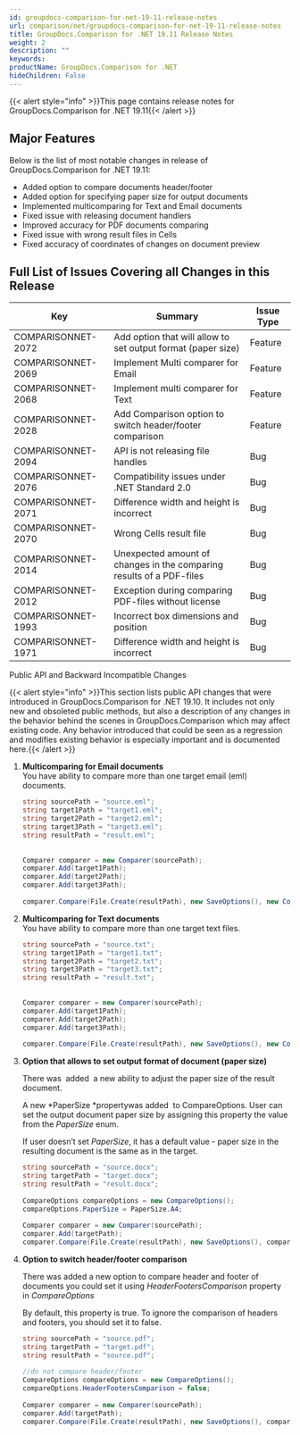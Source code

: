 ```yaml
---
id: groupdocs-comparison-for-net-19-11-release-notes
url: comparison/net/groupdocs-comparison-for-net-19-11-release-notes
title: GroupDocs.Comparison for .NET 19.11 Release Notes
weight: 2
description: ""
keywords: 
productName: GroupDocs.Comparison for .NET
hideChildren: False
---
```

{{< alert style="info" >}}This page contains release notes for GroupDocs.Comparison for .NET 19.11{{< /alert >}}

## Major Features

Below is the list of most notable changes in release of GroupDocs.Comparison for .NET 19.11:

*   Added option to compare documents header/footer
*   Added option for specifying paper size for output documents
*   Implemented multicomparing for Text and Email documents
*   Fixed issue with releasing document handlers
*   Improved accuracy for PDF documents comparing
*   Fixed issue with wrong result files in Cells
*   Fixed accuracy of coordinates of changes on document preview

## Full List of Issues Covering all Changes in this Release

| Key | Summary | Issue Type |
| --- | --- | --- |
| COMPARISONNET-2072 | Add option that will allow to set output format (paper size) | Feature |
| COMPARISONNET-2069 | Implement Multi comparer for Email | Feature |
| COMPARISONNET-2068  | Implement multi comparer for Text | Feature |
| COMPARISONNET-2028  | Add Comparison option to switch header/footer comparison | Feature |
| COMPARISONNET-2094   | API is not releasing file handles | Bug |
| COMPARISONNET-2076  | Compatibility issues under .NET Standard 2.0 | Bug |
| COMPARISONNET-2071  | Difference width and height is incorrect | Bug |
| COMPARISONNET-2070   | Wrong Cells result file | Bug |
| COMPARISONNET-2014  | Unexpected amount of changes in the comparing results of a PDF-files | Bug |
| COMPARISONNET-2012   | Exception during comparing PDF-files without license | Bug |
| COMPARISONNET-1993 | Incorrect box dimensions and position | Bug |
| COMPARISONNET-1971 | Difference width and height is incorrect | Bug |

Public API and Backward Incompatible Changes

{{< alert style="info" >}}This section lists public API changes that were introduced in GroupDocs.Comparison for .NET 19.10. It includes not only new and obsoleted public methods, but also a description of any changes in the behavior behind the scenes in GroupDocs.Comparison which may affect existing code. Any behavior introduced that could be seen as a regression and modifies existing behavior is especially important and is documented here.{{< /alert >}}

1.  **Multicomparing for Email documents**  
    You have ability to compare more than one target email (eml) documents.
    
    ```csharp
    string sourcePath = "source.eml";
    string target1Path = "target1.eml";
    string target2Path = "target2.eml";
    string target3Path = "target3.eml";
    string resultPath = "result.eml";
     
     
    Comparer comparer = new Comparer(sourcePath);
    comparer.Add(target1Path);
    comparer.Add(target2Path);
    comparer.Add(target3Path);
     
    comparer.Compare(File.Create(resultPath), new SaveOptions(), new CompareOptions());
    ```
    
2.  **Multicomparing for Text documents**  
    You have ability to compare more than one target text files.
    
    ```csharp
    string sourcePath = "source.txt";
    string target1Path = "target1.txt";
    string target2Path = "target2.txt";
    string target3Path = "target3.txt";
    string resultPath = "result.txt";
     
     
    Comparer comparer = new Comparer(sourcePath);
    comparer.Add(target1Path);
    comparer.Add(target2Path);
    comparer.Add(target3Path);
     
    comparer.Compare(File.Create(resultPath), new SaveOptions(), new CompareOptions());
    ```
    
3.  **Option that allows to set output format of document (paper size)**  
    
    There was  added  a new ability to adjust the paper size of the result document.
    
    A new *PaperSize *propertywas added  to CompareOptions. User can set the output document paper size by assigning this property the value from the *PaperSize* enum.
    
    If user doesn’t set *PaperSize*, it has a default value - paper size in the resulting document is the same as in the target.
    
    ```csharp
    string sourcePath = "source.docx";
    string targetPath = "target.docx";
    string resultPath = "result.docx";
     
    CompareOptions compareOptions = new CompareOptions();
    compareOptions.PaperSize = PaperSize.A4;
     
    Comparer comparer = new Comparer(sourcePath);
    comparer.Add(targetPath);
    comparer.Compare(File.Create(resultPath), new SaveOptions(), compareOptions);
    ```
    
4.  **Option to switch header/footer comparison**  
    
    There was added a new option to compare header and footer of documents you could set it using *HeaderFootersComparison* property in *CompareOptions*
    
    By default, this property is true. To ignore the comparison of headers and footers, you should set it to false.
    
    ```csharp
    string sourcePath = "source.pdf";
    string targetPath = "target.pdf";
    string resultPath = "source.pdf";
     
    //do not compare header/footer
    CompareOptions compareOptions = new CompareOptions();
    compareOptions.HeaderFootersComparison = false;
     
    Comparer comparer = new Comparer(sourcePath);
    comparer.Add(targetPath);
    comparer.Compare(File.Create(resultPath), new SaveOptions(), compareOptions);
    ```
